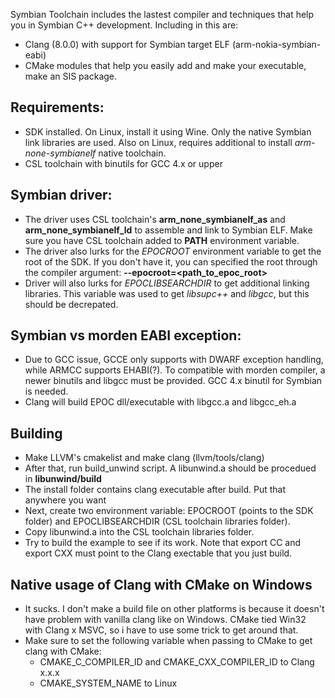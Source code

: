 Symbian Toolchain includes the lastest compiler and techniques that help you
in Symbian C++ development. Including in this are:
- Clang (8.0.0) with support for Symbian target ELF (arm-nokia-symbian-eabi)
- CMake modules that help you easily add and make your executable, make an SIS package.

## Requirements:
- SDK installed. On Linux, install it using Wine. Only the native Symbian link libraries
are used. Also on Linux, requires additional to install *arm-none-symbianelf* native
toolchain.
- CSL toolchain with binutils for GCC 4.x or upper

## Symbian driver:
- The driver uses CSL toolchain's **arm_none_symbianelf_as** and **arm_none_symbianelf_ld**
to assemble and link to Symbian ELF. Make sure you have CSL toolchain added to **PATH** environment variable.
- The driver also lurks for the *EPOCROOT* environment variable to get the root of the SDK. If you don't
have it, you can specified the root through the compiler argument: **--epocroot=<path_to_epoc_root>**
- Driver will also lurks for *EPOCLIBSEARCHDIR* to get additional linking libraries. This variable was used
to get *libsupc++* and *libgcc*, but this should be decrepated.

## Symbian vs morden EABI exception:
- Due to GCC issue, GCCE only supports with DWARF exception handling, while ARMCC supports EHABI(?).
To compatible with morden compiler, a newer binutils and libgcc must be provided. GCC 4.x binutil for
Symbian is needed.
- Clang will build EPOC dll/executable with libgcc.a and libgcc_eh.a

## Building
- Make LLVM's cmakelist and make clang (llvm/tools/clang)
- After that, run build_unwind script. A libunwind.a should be procedued in **libunwind/build**
- The install folder contains clang executable after build. Put that anywhere you want
- Next, create two environment variable: EPOCROOT (points to the SDK folder) and EPOCLIBSEARCHDIR (CSL toolchain
libraries folder). 
- Copy libunwind.a into the CSL toolchain libraries folder.
- Try to build the example to see if its work. Note that export CC and export CXX must point to the Clang exectable
that you just build.

## Native usage of Clang with CMake on Windows
- It sucks. I don't make a build file on other platforms is because it doesn't have problem with vanilla clang like on Windows.
CMake tied Win32 with Clang x MSVC, so i have to use some trick to get around that.
- Make sure to set the following variable when passing to CMake to get clang with CMake:
  - CMAKE_C_COMPILER_ID and CMAKE_CXX_COMPILER_ID to Clang x.x.x
  - CMAKE_SYSTEM_NAME to Linux